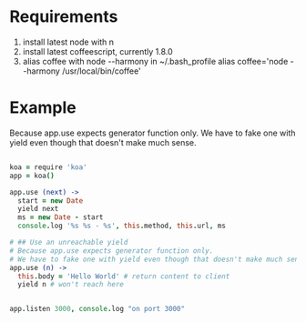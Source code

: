 
# Requirements

1. install latest node with n
1. install latest coffeescript, currently 1.8.0
1. alias coffee with node --harmony in ~/.bash_profile
        alias coffee='node --harmony /usr/local/bin/coffee'

# Example

Because app.use expects generator function only.  We have to fake one with yield even though that doesn't make much sense.

``` coffeescript

koa = require 'koa'
app = koa()

app.use (next) ->
  start = new Date
  yield next
  ms = new Date - start
  console.log '%s %s - %s', this.method, this.url, ms

# ## Use an unreachable yield
# Because app.use expects generator function only.
# We have to fake one with yield even though that doesn't make much sense.
app.use (n) ->
  this.body = 'Hello World' # return content to client
  yield n # won't reach here


app.listen 3000, console.log "on port 3000"

```